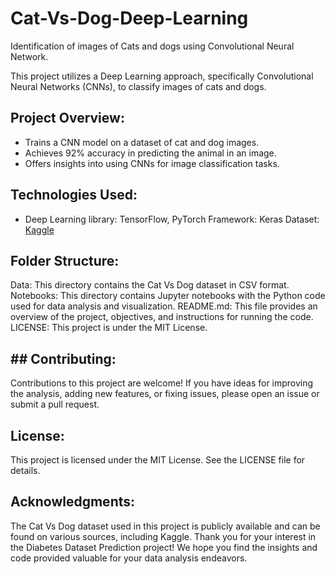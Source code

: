 # Cat-Vs-Dog-Deep-Learning

Identification of images of Cats and dogs using Convolutional Neural Network. 

This project utilizes a Deep Learning approach, specifically Convolutional Neural Networks (CNNs), to classify images of cats and dogs.

## Project Overview:

* Trains a CNN model on a dataset of cat and dog images.
* Achieves 92% accuracy in predicting the animal in an image.
* Offers insights into using CNNs for image classification tasks.

## Technologies Used: 

* Deep Learning library: TensorFlow, PyTorch
Framework: Keras
Dataset: [Kaggle](https://www.kaggle.com/datasets/salader/dogs-vs-cats)

## Folder Structure: 

Data: This directory contains the Cat Vs Dog dataset in CSV format.
Notebooks: This directory contains Jupyter notebooks with the Python code used for data analysis and visualization.
README.md: This file provides an overview of the project, objectives, and instructions for running the code.
LICENSE: This project is under the MIT License.

## ## Contributing: 

Contributions to this project are welcome! If you have ideas for improving the analysis, adding new features, or fixing issues, please open an issue or submit a pull request.

## License: 

This project is licensed under the MIT License. See the LICENSE file for details.

## Acknowledgments:

The Cat Vs Dog dataset used in this project is publicly available and can be found on various sources, including Kaggle.
Thank you for your interest in the Diabetes Dataset Prediction project! We hope you find the insights and code provided valuable for your data analysis endeavors.
